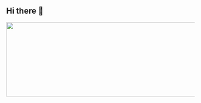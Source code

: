 ## Hi there 👋

<a href="https://github.com/devxb/gitanimals">
  <img src="https://render.gitanimals.org/lines/bso112?pet-id=660727870092013441" width="1000" height="200"/>
</a>

<!--
**bso112/bso112** is a ✨ _special_ ✨ repository because its `README.md` (this file) appears on your GitHub profile.

Here are some ideas to get you started:

- 🔭 I’m currently working on ...
- 🌱 I’m currently learning ...
- 👯 I’m looking to collaborate on ...
- 🤔 I’m looking for help with ...
- 💬 Ask me about ...
- 📫 How to reach me: ...
- 😄 Pronouns: ...
- ⚡ Fun fact: ...
-->

